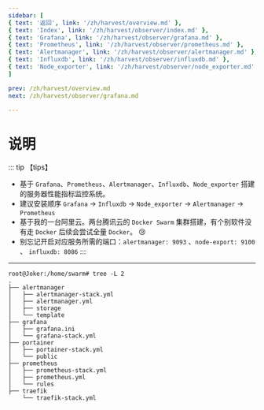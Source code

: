 ```yaml
---
sidebar: [
{ text: '返回', link: '/zh/harvest/overview.md' },
{ text: 'Index', link: '/zh/harvest/observer/index.md' },
{ text: 'Grafana', link: '/zh/harvest/observer/grafana.md' },
{ text: 'Prometheus', link: '/zh/harvest/observer/prometheus.md' },
{ text: 'Alertmanager', link: '/zh/harvest/observer/alertmanager.md' },
{ text: 'Influxdb', link: '/zh/harvest/observer/influxdb.md' },
{ text: 'Node_exporter', link: '/zh/harvest/observer/node_exporter.md' },
]

prev: /zh/harvest/overview.md
next: /zh/harvest/observer/grafana.md

---
```


# 说明

::: tip 【tips】
- 基于 `Grafana`、`Prometheus`、`Alertmanager`、`Influxdb`、`Node_exporter` 搭建的服务器性能指标监控系统。
- 建议安装顺序 `Grafana` -> `Influxdb` -> `Node_exporter` -> `Alertmanager` -> `Prometheus`
- 基于我的一台阿里云。两台腾讯云的 `Docker Swarm` 集群搭建，有个别软件没有走 `Docker` 后续会尝试全量 `Docker`。 :cry:
- 别忘记开启对应服务所需的端口：`alertmanager: 9093` 、`node-export: 9100` 、 `influxdb: 8086`
  :::

---

```text
root@Joker:/home/swarm# tree -L 2
.
├── alertmanager
│   ├── alertmanager-stack.yml
│   ├── alertmanager.yml
│   ├── storage
│   └── template
├── grafana
│   ├── grafana.ini
│   └── grafana-stack.yml
├── portainer
│   ├── portainer-stack.yml
│   └── public
├── prometheus
│   ├── prometheus-stack.yml
│   ├── prometheus.yml
│   └── rules
├── traefik
    └── traefik-stack.yml
```
